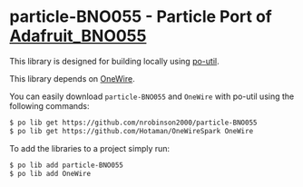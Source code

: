# particle-BNO055 - Particle Port of [Adafruit_BNO055](https://github.com/adafruit/Adafruit_BNO055)

This library is designed for building locally using [po-util](https://github.com/nrobinson2000/po-util).

This library depends on [OneWire](https://github.com/Hotaman/OneWireSpark).

You can easily download `particle-BNO055` and `OneWire` with po-util using the following commands:

```bash
$ po lib get https://github.com/nrobinson2000/particle-BNO055
$ po lib get https://github.com/Hotaman/OneWireSpark OneWire
```

To add the libraries to a project simply run:

```bash
$ po lib add particle-BNO055
$ po lib add OneWire
```
